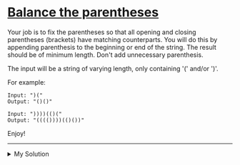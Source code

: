 # [Balance the parentheses](https://www.codewars.com/kata/5d8365b570a6f6001519ecc8)

Your job is to fix the parentheses so that all opening and closing parentheses (brackets) have matching counterparts.
You will do this by appending parenthesis to the beginning or end of the string. The result should be of minimum length.
Don't add unnecessary parenthesis.

The input will be a string of varying length, only containing '(' and/or ')'.

For example:

```
Input: ")("
Output: "()()"

Input: "))))(()("
Output: "(((())))(()())"
```

Enjoy!

---

<details><summary>My Solution</summary>

```js
const fixParentheses = str => {
  let openCount = 0;
  let closeCount = 0;

  // First pass: count unmatched closing parentheses
  for (let char of str) {
    if (char === '(') {
      openCount++;
    } else if (char === ')') {
      if (openCount > 0) {
        openCount--;
      } else {
        closeCount++;
      }
    }
  }

  // Appending parenthesis to the beginning or end of the string
  const prefix = '('.repeat(closeCount);
  const suffix = ')'.repeat(openCount);
  return prefix + str + suffix;
}
```

</details>

